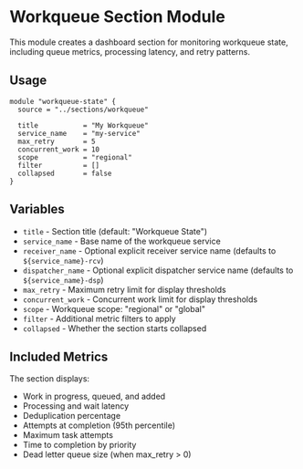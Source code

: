 # Workqueue Section Module

This module creates a dashboard section for monitoring workqueue state, including queue metrics, processing latency, and retry patterns.

## Usage

```hcl
module "workqueue-state" {
  source = "../sections/workqueue"

  title           = "My Workqueue"
  service_name    = "my-service"
  max_retry       = 5
  concurrent_work = 10
  scope           = "regional"
  filter          = []
  collapsed       = false
}
```

## Variables

- `title` - Section title (default: "Workqueue State")
- `service_name` - Base name of the workqueue service
- `receiver_name` - Optional explicit receiver service name (defaults to `${service_name}-rcv`)
- `dispatcher_name` - Optional explicit dispatcher service name (defaults to `${service_name}-dsp`)
- `max_retry` - Maximum retry limit for display thresholds
- `concurrent_work` - Concurrent work limit for display thresholds
- `scope` - Workqueue scope: "regional" or "global"
- `filter` - Additional metric filters to apply
- `collapsed` - Whether the section starts collapsed

## Included Metrics

The section displays:
- Work in progress, queued, and added
- Processing and wait latency
- Deduplication percentage
- Attempts at completion (95th percentile)
- Maximum task attempts
- Time to completion by priority
- Dead letter queue size (when max_retry > 0)
